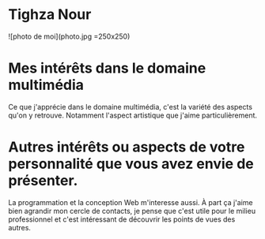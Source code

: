 # Tighza Nour
![photo de moi](photo.jpg =250x250)
# Mes intérêts dans le domaine multimédia
Ce que j'apprécie dans le domaine multimédia, c'est la variété des aspects qu'on y retrouve. Notamment l'aspect artistique que j'aime particulièrement.
# Autres intérêts ou aspects de votre personnalité que vous avez envie de présenter.
La programmation et la conception Web m'interesse aussi. À part ça j'aime bien agrandir mon cercle de contacts, je pense que c'est utile pour le milieu professionnel et c'est intéressant de découvrir les points de vues des autres.
